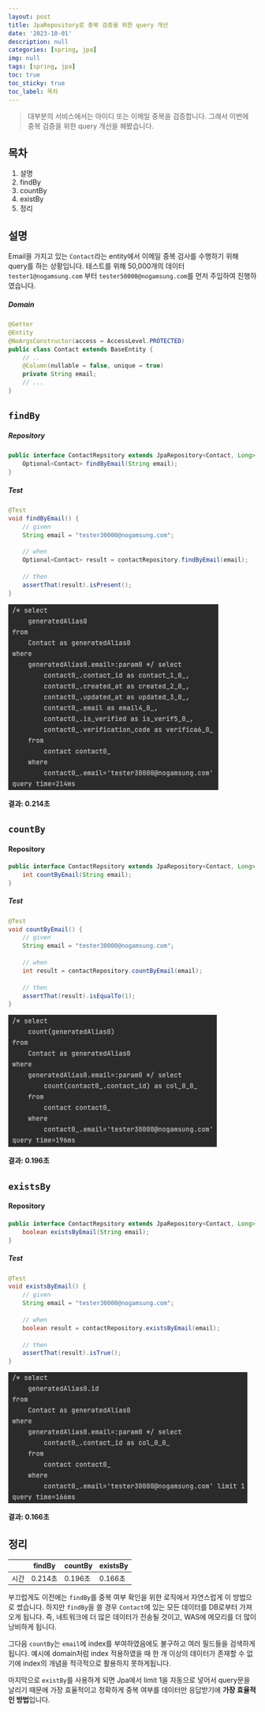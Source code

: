 ```yaml
---
layout: post
title: JpaRepository로 중복 검증을 위한 query 개선
date: '2023-10-01'
description: null
categories: [spring, jpa]
img: null
tags: [spring, jpa]
toc: true
toc_sticky: true
toc_label: 목차
---
```

> 대부분의 서비스에서는 아이디 또는 이메일 중복을 검증합니다. 그래서 이번에 중복 검증을 위한 query 개선을 해봤습니다.

## 목차
1. 설명
2. findBy
3. countBy
4. existBy
5. 정리

## 설명

Email을 가지고 있는 `Contact`라는 entity에서 이메일 중복 검사를 수행하기 위해 query를 하는 상황입니다. 테스트를 위해 50,000개의 데이터
`tester1@nogamsung.com` 부터 `tester50000@nogamsung.com`를 먼저 주입하여 진행하였습니다.

##### Domain
```java
@Getter
@Entity
@NoArgsConstructor(access = AccessLevel.PROTECTED)
public class Contact extends BaseEntity {
    // ..
    @Column(nullable = false, unique = true)
    private String email;
    // ...
}
```

## `findBy`
##### Repository
```java
public interface ContactRepsitory extends JpaRepository<Contact, Long> {
    Optional<Contact> findByEmail(String email);
}
```

##### Test
```java
@Test
void findByEmail() {
    // given
    String email = "tester30000@nogamsung.com";

    // when
    Optional<Contact> result = contactRepository.findByEmail(email);

    // then
    assertThat(result).isPresent();
}
```
![](../../assets/img/spring/2023/10/01_1.png)

**결과: 0.214초**

## `countBy`
#### Repository

```java
public interface ContactRepsitory extends JpaRepository<Contact, Long> {
    int countByEmail(String email);
}
```

##### Test

```java
@Test
void countByEmail() {
    // given
    String email = "tester30000@nogamsung.com";

    // when
    int result = contactRepository.countByEmail(email);

    // then
    assertThat(result).isEqualTo(1);
}
```
![](../../assets/img/spring/2023/10/01_2.png)

**결과: 0.196초**

## `existsBy`
#### Repository

```java
public interface ContactRepsitory extends JpaRepository<Contact, Long> {
    boolean existsByEmail(String email);
}
```

##### Test

```java
@Test
void existsByEmail() {
    // given
    String email = "tester30000@nogamsung.com";

    // when
    boolean result = contactRepository.existsByEmail(email);

    // then
    assertThat(result).isTrue();
}
```

![](../../assets/img/spring/2023/10/01_3.png)

**결과: 0.166초**

## 정리

|     | findBy | countBy | existsBy |
|-----|--------|---------|----------|
| 시간  | 0.214초 | 0.196초  | 0.166초   |

부끄럽게도 이전에는 `findBy`를 중복 여부 확인을 위한 로직에서 자연스럽게 이 방법으로 썼습니다. 하지만 `findBy`을 쓸 경우 `Contact`에 있는 모든 데이터를 
DB로부터 가져오게 됩니다. 즉, 네트워크에 더 많은 데이터가 전송될 것이고, WAS에 메모리를 더 많이 낭비하게 됩니다.

그다음 `countBy`는 `email`에 index를 부여하였음에도 불구하고 여러 필드들을 검색하게 됩니다. 예시에 domain처럼 index 적용하였을 때 한 개 이상의 데이터가
존재할 수 없기에 index의 개념을 적극적으로 활용하지 못하게됩니다.

마지막으로 `existBy`를 사용하게 되면 Jpa에서 limit 1을 자동으로 넣어서 query문을 날리기 때문에 가장 효율적이고 정확하게 중복 여부를 데이터만 응답받기에
**가장 효율적인 방법**입니다.
